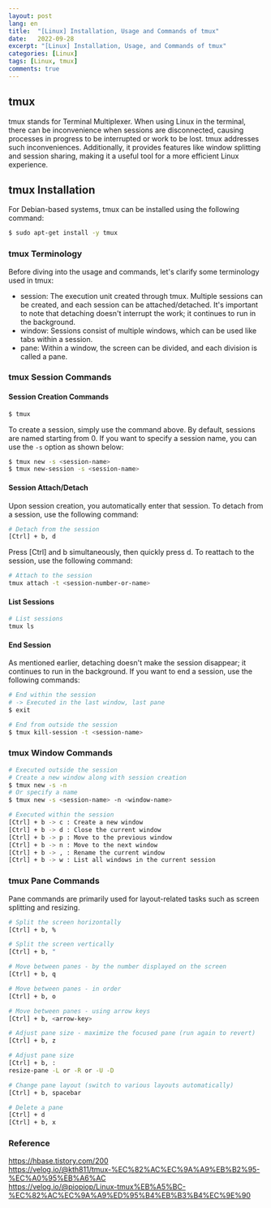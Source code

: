 ```yaml
---
layout: post
lang: en
title:  "[Linux] Installation, Usage and Commands of tmux"
date:   2022-09-28
excerpt: "[Linux] Installation, Usage, and Commands of tmux"
categories: [Linux]
tags: [Linux, tmux]
comments: true
---
```


## tmux
tmux stands for Terminal Multiplexer. When using Linux in the terminal, there can be inconvenience when sessions are disconnected, causing processes in progress to be interrupted or work to be lost. tmux addresses such inconveniences. Additionally, it provides features like window splitting and session sharing, making it a useful tool for a more efficient Linux experience.

## tmux Installation
For Debian-based systems, tmux can be installed using the following command:
```bash
$ sudo apt-get install -y tmux
```

### tmux Terminology

Before diving into the usage and commands, let's clarify some terminology used in tmux:

* session: The execution unit created through tmux. Multiple sessions can be created, and each session can be attached/detached. It's important to note that detaching doesn't interrupt the work; it continues to run in the background.
* window: Sessions consist of multiple windows, which can be used like tabs within a session.
* pane: Within a window, the screen can be divided, and each division is called a pane.

### tmux Session Commands
#### Session Creation Commands
```bash
$ tmux
```
To create a session, simply use the command above. By default, sessions are named starting from 0. If you want to specify a session name, you can use the `-s` option as shown below:
```bash
$ tmux new -s <session-name>
$ tmux new-session -s <session-name>
```

#### Session Attach/Detach
Upon session creation, you automatically enter that session. To detach from a session, use the following command:
```bash
# Detach from the session
[Ctrl] + b, d
```
Press [Ctrl] and b simultaneously, then quickly press d. To reattach to the session, use the following command:
```bash
# Attach to the session
tmux attach -t <session-number-or-name>
```

#### List Sessions
```bash
# List sessions
tmux ls
```

#### End Session
As mentioned earlier, detaching doesn't make the session disappear; it continues to run in the background. If you want to end a session, use the following commands:
```bash
# End within the session
# -> Executed in the last window, last pane
$ exit
```
```bash
# End from outside the session
$ tmux kill-session -t <session-name>
```

### tmux Window Commands
```bash
# Executed outside the session
# Create a new window along with session creation
$ tmux new -s -n
# Or specify a name
$ tmux new -s <session-name> -n <window-name>
```

```bash
# Executed within the session
[Ctrl] + b -> c : Create a new window
[Ctrl] + b -> d : Close the current window
[Ctrl] + b -> p : Move to the previous window
[Ctrl] + b -> n : Move to the next window
[Ctrl] + b -> , : Rename the current window
[Ctrl] + b -> w : List all windows in the current session
```

### tmux Pane Commands
Pane commands are primarily used for layout-related tasks such as screen splitting and resizing.

```bash
# Split the screen horizontally
[Ctrl] + b, %
```
```bash
# Split the screen vertically
[Ctrl] + b, "
```
```bash
# Move between panes - by the number displayed on the screen
[Ctrl] + b, q

# Move between panes - in order
[Ctrl] + b, o

# Move between panes - using arrow keys
[Ctrl] + b, <arrow-key>
```
```bash
# Adjust pane size - maximize the focused pane (run again to revert)
[Ctrl] + b, z
```
```bash
# Adjust pane size
[Ctrl] + b, :
resize-pane -L or -R or -U -D
```
```bash
# Change pane layout (switch to various layouts automatically)
[Ctrl] + b, spacebar
```
```bash
# Delete a pane
[Ctrl] + d
[Ctrl] + b, x
```

### Reference
https://hbase.tistory.com/200  
https://velog.io/@kth811/tmux-%EC%82%AC%EC%9A%A9%EB%B2%95-%EC%A0%95%EB%A6%AC  
https://velog.io/@piopiop/Linux-tmux%EB%A5%BC-%EC%82%AC%EC%9A%A9%ED%95%B4%EB%B3%B4%EC%9E%90  